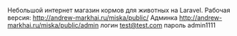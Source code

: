 Небольшой интернет магазин кормов для животных на Laravel. 
Рабочая версия: http://andrew-markhai.ru/miska/public/
Админка http://andrew-markhai.ru/miska/public/admin
логин test@test.com 
пароль admin1111
